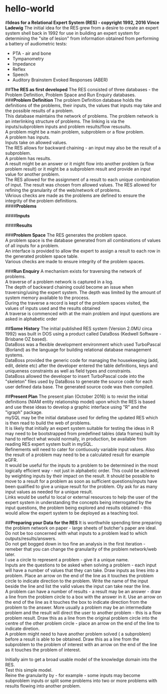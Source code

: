 # hello-world
#**Ideas for a Relational Expert System (RES) - copyright 1992, 2016 Vince Ladewig**
The initial idea for the RES grew from a desire to create an expert system shell back in 1992 for use in building an expert system for determining the "site of lesion" from information obtained from performing a battery of audiometric tests:  
  + PTA - air and bone  
  + Tympanometry  
  + Impedance  
  + Reflex  
  + Speech  
  + Auditory Brainstem Evoked Responses (ABER)  
  
##**The RES as first developed**
The RES consisted of three databases - the Problem Definition, Problem Space and Run Enquiry databases.  
###**Problem Definition**
The problem Definition database holds the definitions of the problems, their inputs, the values that inputs may take and the possible results of a problem.  
This database maintains the network of problems. The problem network is an interlinking structure of problems. The linking is via the inputs/subproblem inputs and problem results/flow resusults.   
A problem might be a main problem, subproblem or a flow problem.  
A problem has inputs.  
Inputs take on allowed values.  
The RES allows for backward chaining - an input may also be the result of a subproblem.  
A problem has results.  
A result might be an answer or it might flow into another problem (a flow problem result) or it might be a subproblem result and provide an input value for another problem.  
The RES allowed for the assignment of a result to each unique combination of input.
The result was chosen from allowed values.
The RES allowed for refining the granularity of the web/network of problems.  
VArious checks are made as the problems are defined to ensure the integrity of the problem definitions.  
####**Problems**


####**Inputs**


####**Results**


###**Problem Space**
The RES generates the problem space.  
A problem space is the database generated from all combinations of values of all inputs for a problem.  
An interface is provided to allow the expert to assign a result to each row in the generated problem space table.  
Various checks are made to ensure integrity of the problem spaces.   

###**Run Enquiry**
A mechanism exists for traversing the network of problems.  
A traverse of a problem network is captured in a log.  
The depth of backward chaining could become an issue when traversing/using the expert system.  The depth was limited by the amount of system memory available to the process.  
During the traverse a record is kept of the problem spaces visited, the values of inputs used and the results obtained  
A traverse is commenced with at the main problem and input questions are asked in alphabetic order


##**Some History**
The initial published RES system (Version 2.0MU circa 1992) was built in DOS using a product called DataBoss (Kedwell Software - Brisbane OZ based).  
DataBoss was a flexible development environment which used TurboPascal (Borland) as the language for building relational database management systems.  
DataBoss provided the generic code for managing the housekeeping (add, edit, delete etc) after the developer entered the table definitions, keys and uniqueness constraints as well as field types and constraints.  
DataBoss allowed the developer to insert TurboPascal code into the "skeleton" files used by DataBoss to generate the source code for each user defined data base.
The generated source code was then compiled.  

##**Present Plan**
The present plan (October 2016) is to revist the initial definitions (NIAM entity relationship model) upon which the RES is based and use these ideas to develop a graphic interface using "R" and the "igraph" package.  
mySQL may be the initial database used for defing the updated RES which is then read to build the web of problems.  
It is likely that initially an expert system suitable for testing the ideas in R may need to be bootstrapped from predefined tables (data frames) built by hand to reflect what would normally, in production, be available from reading RES expert system built in mySQL.  
Refinements will need to cater for contiuously variable input values.  Also the result of a problem may need to be a calculated result for example eGFR.  
It would be useful for the inputs to a problem to be determined in the most logically efficient way - not just in alphabetic order. This could be achieved by weighting inputs by their impact on the result. It should be possible to move to a result for a problem as soon as sufficient questions/inputs have been qualified to give a unique result for the problem. Oly ask for as many input values as needed for a unique result.  
Links would be useful to local or external resources to help the user of the expert system in understanding the concepts being interrogated by the input questions, the problem being explored and results obtained - this would allow the expert system to be deployed as a teaching tool.  

##**Preparing your Data for the RES**
It is worthwhile spending time preparing the problem network on paper - large sheets of butcher's paper are ideal.  
Do not be too concerned with what inputs to a problem lead to which outputs/results/answers.  
Do not get bogged down in too fine an analysis in the first iteration - remeber that you can change the granularity of the problem network/web later.  
I use a circle to represent a problem - give it a unique name.  
Inputs are the questions to be asked when solving a problem - each input will have a number of values that they can take.
Draw inputs as lines into a problem. Place an arrow on the end of the line as it touches the problem circle to indicate direction to the problem. Write the name of the input beside the line and list the valid values the input can take near the line.  
A problem can have a number of results - a result may be an answer - draw a line from the problem circle to a box with the answer in it. Use an arrow on the end of the line as it touches the box to indicate direction from the problem to the answer.
More usually a problem may be an intermediate problem and the result will direct the user to another problem - this is a flow problem result. Draw this as a line from the original problem circle into the centre of the other problem circle - place an arrow on the end of the line to indicate diretion.  
A problem might need to have another problem solved ( a subproblem) before a result is able to be obtained. Draw this as a line from the subproblem to the problem of interest with an arrow on the end of the line as it touches the problem of interest.  

Initially aim to get a broad usable model of the knowledge domain into the RES.  
Test this simple model.  
Reine the granularity by - for example - some inputs may become subproblem inputs or split some problems into two or more problems with results flowing into another problem.  
